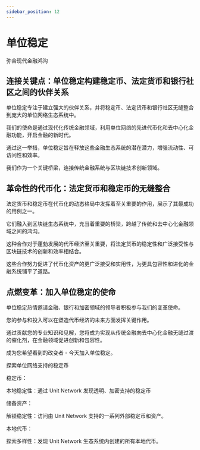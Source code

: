 ```yaml
---
sidebar_position: 12
---
```


# 单位稳定

弥合现代金融鸿沟

## 连接关键点：单位稳定构建稳定币、法定货币和银行社区之间的伙伴关系

单位稳定专注于建立强大的伙伴关系，并将稳定币、法定货币和银行社区无缝整合到庞大的单位网络生态系统中。

我们的使命是通过现代化传统金融领域，利用单位网络的先进代币化和去中心化金融功能，开启金融的新时代。

通过这一举措，单位稳定旨在释放这些金融生态系统的潜在潜力，增强流动性、可访问性和效率。

我们作为一个关键桥梁，连接传统金融系统与区块链技术创新领域。

## 革命性的代币化：法定货币和稳定币的无缝整合

法定货币和稳定币在代币化的动态格局中发挥着至关重要的作用，展示了其最成功的用例之一。

它们融入到区块链生态系统中，充当着重要的桥梁，跨越了传统和去中心化金融领域之间的鸿沟。

这种合作对于蓬勃发展的代币经济至关重要，将法定货币的稳定性和广泛接受性与区块链技术的创新和效率相结合。

这些合作努力促进了代币化资产的更广泛接受和实用性，为更具包容性和进化的金融系统铺平了道路。

## 点燃变革：加入单位稳定的使命

单位稳定热情邀请金融、银行和加密领域的领导者积极参与我们的变革使命。

您的参与和投入可以在塑造代币经济的未来方面发挥关键作用。

通过贡献您的专业知识和见解，您将成为实现从传统金融向去中心化金融无缝过渡的催化剂，在金融领域促进创新和包容性。

成为您希望看到的改变者 - 今天加入单位稳定。

探索单位网络支持的稳定币

<div class="docs-grid-alt">
  <div class="docs-card-alt">
    <div class="docs-card-alt-header">
      <span>稳定币：</span>
    </div>
    <div class="docs-card-alt-description">
      <p>
        本地稳定性：通过 Unit Network 发现透明、加密支持的稳定币
      </p>
    </div>
  </div>
  <div class="docs-card-alt">
    <div class="docs-card-alt-header">
      <span>储备资产：</span>
    </div>
    <div class="docs-card-alt-description">
      <p>
        解锁稳定性：访问由 Unit Network 支持的一系列外部稳定币和资产。
      </p>
    </div>
  </div>
  <div class="docs-card-alt">
    <div class="docs-card-alt-header">
      <span>本地代币：</span>
    </div>
    <div class="docs-card-alt-description">
      <p>
        探索多样性：发现 Unit Network 生态系统内创建的所有本地代币。
      </p>
    </div>
  </div>
</div>
